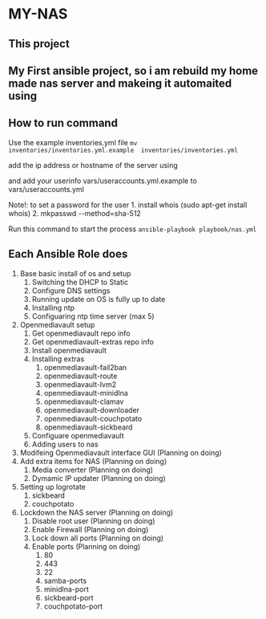 # MY-NAS

## This project

My First ansible project, so i am rebuild my home made nas server and makeing it automaited 
using 
------------
## How to run command
Use the example inventories.yml file
`mv inventories/inventories.yml.example  inventories/inventories.yml`

add the ip address or hostname of the server using

and add your userinfo vars/useraccounts.yml.example to vars/useraccounts.yml

Note!: to set a password for the user 
    1. install whois (sudo apt-get install whois)
    2. mkpasswd --method=sha-512

Run this command to start the process `ansible-playbook playbook/nas.yml`


## Each Ansible Role does
1. Base basic install of os and setup
     1. Switching the DHCP to Static
     2. Configure DNS settings
     3. Running update on OS is fully up to date
     4. Installing ntp
     5. Configuaring ntp time server (max 5)
2. Openmediavault setup
     1. Get openmediavault repo info 
     2. Get openmediavault-extras repo info
     3. Install openmediavault
     4. Installing extras
         1. openmediavault-fail2ban
         2. openmediavault-route
         3. openmediavault-lvm2
         4. openmediavault-minidlna
         5. openmediavault-clamav
         6. openmediavault-downloader
         7. openmediavault-couchpotato
         8. openmediavault-sickbeard
     5. Configuare openmediavault
     6. Adding users to nas
3. Modifeing Openmediavault interface GUI (Planning on doing)
4. Add extra items for NAS (Planning on doing)
     1. Media converter (Planning on doing)
     2. Dymamic IP updater (Planning on doing)
5. Setting up logrotate
     1. sickbeard
     2. couchpotato
6. Lockdown the NAS server (Planning on doing)
     1. Disable root user (Planning on doing)
     2. Enable Firewall (Planning on doing)
     3. Lock down all ports (Planning on doing)
     4. Enable ports (Planning on doing)
        1. 80
        2. 443
        3. 22
        4. samba-ports
        5. minidlna-port
        6. sickbeard-port
        7. couchpotato-port
